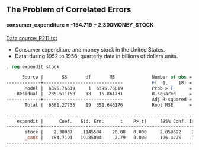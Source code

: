 ## The Problem of Correlated Errors
#### consumer_expenditure = -154.719 + 2.300MONEY_STOCK
[Data source: P211.txt](data/P211.txt)

- Consumer expenditure and money stock in the United States.
- Data: during 1952 to 1956; quarterly data in billions of dollars units.

```stata
. reg expendit stock

      Source |       SS       df       MS              Number of obs =      20
-------------+------------------------------           F(  1,    18) =  403.22
       Model |  6395.76619     1  6395.76619           Prob > F      =  0.0000
    Residual |  285.511158    18   15.861731           R-squared     =  0.9573
-------------+------------------------------           Adj R-squared =  0.9549
       Total |  6681.27735    19  351.646176           Root MSE      =  3.9827

------------------------------------------------------------------------------
    expendit |      Coef.   Std. Err.      t    P>|t|     [95% Conf. Interval]
-------------+----------------------------------------------------------------
       stock |    2.30037   .1145584    20.08   0.000     2.059692    2.541049
       _cons |  -154.7191   19.85004    -7.79   0.000    -196.4225   -113.0157
------------------------------------------------------------------------------
```
